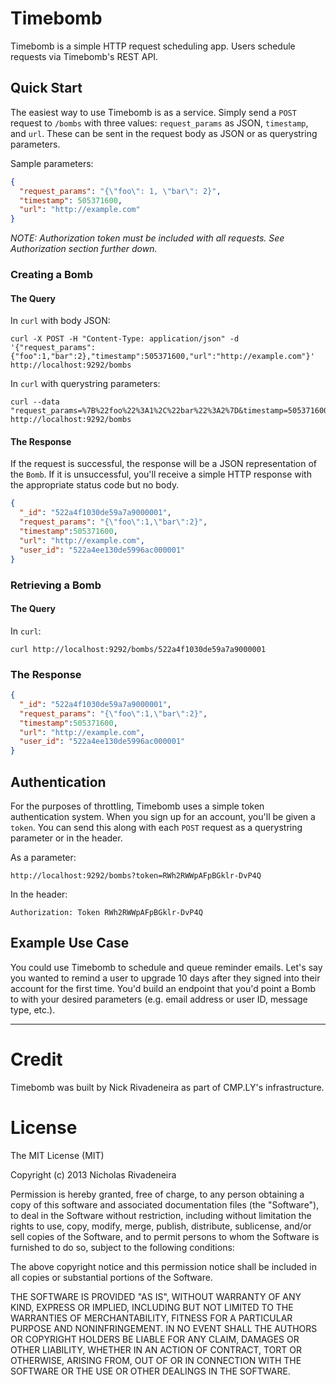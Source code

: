# Timebomb
Timebomb is a simple HTTP request scheduling app. Users schedule requests via Timebomb's REST API.

## Quick Start
The easiest way to use Timebomb is as a service. Simply send a `POST` request to `/bombs` with three values: `request_params` as JSON, `timestamp`, and `url`. These can be sent in the request body as JSON or as querystring parameters.

Sample parameters:
``` json
{
  "request_params": "{\"foo\": 1, \"bar\": 2}",
  "timestamp": 505371600,
  "url": "http://example.com"
}
```
*NOTE: Authorization token must be included with all requests. See Authorization section further down.*

### Creating a Bomb
#### The Query

In `curl` with body JSON:
``` shell
curl -X POST -H "Content-Type: application/json" -d '{"request_params":{"foo":1,"bar":2},"timestamp":505371600,"url":"http://example.com"}' http://localhost:9292/bombs
```
In `curl` with querystring parameters:
``` shell
curl --data "request_params=%7B%22foo%22%3A1%2C%22bar%22%3A2%7D&timestamp=505371600&url=http%3A%2F%2Fexample.com" http://localhost:9292/bombs
```
#### The Response
If the request is successful, the response will be a JSON representation of the `Bomb`. If it is unsuccessful, you'll receive a simple HTTP response with the appropriate status code but no body.
``` json
{
  "_id": "522a4f1030de59a7a9000001",
  "request_params": "{\"foo\":1,\"bar\":2}",
  "timestamp":505371600,
  "url": "http://example.com",
  "user_id": "522a4ee130de5996ac000001"
}
```
### Retrieving a Bomb
#### The Query

In `curl`:
``` shell
curl http://localhost:9292/bombs/522a4f1030de59a7a9000001
```

### The Response
``` json
{
  "_id": "522a4f1030de59a7a9000001",
  "request_params": "{\"foo\":1,\"bar\":2}",
  "timestamp":505371600,
  "url": "http://example.com",
  "user_id": "522a4ee130de5996ac000001"
}
```


## Authentication
For the purposes of throttling,  Timebomb uses a simple token authentication system. When you sign up for an account, you'll be given a `token`. You can send this along with each `POST` request as a querystring parameter or in the header.

As a parameter:
```
http://localhost:9292/bombs?token=RWh2RWWpAFpBGklr-DvP4Q
```

In the header:
```
Authorization: Token RWh2RWWpAFpBGklr-DvP4Q
```

## Example Use Case
You could use Timebomb to schedule and queue reminder emails. Let's say you wanted to remind a user to upgrade 10 days after they signed into their account for the first time. You'd build an endpoint that you'd point a Bomb to with your desired parameters (e.g. email address or user ID, message type, etc.).


*****
# Credit
Timebomb was built by Nick Rivadeneira as part of CMP.LY's infrastructure.

# License
The MIT License (MIT)

Copyright (c) 2013 Nicholas Rivadeneira

Permission is hereby granted, free of charge, to any person obtaining a copy of
this software and associated documentation files (the "Software"), to deal in
the Software without restriction, including without limitation the rights to
use, copy, modify, merge, publish, distribute, sublicense, and/or sell copies of
the Software, and to permit persons to whom the Software is furnished to do so,
subject to the following conditions:

The above copyright notice and this permission notice shall be included in all
copies or substantial portions of the Software.

THE SOFTWARE IS PROVIDED "AS IS", WITHOUT WARRANTY OF ANY KIND, EXPRESS OR
IMPLIED, INCLUDING BUT NOT LIMITED TO THE WARRANTIES OF MERCHANTABILITY, FITNESS
FOR A PARTICULAR PURPOSE AND NONINFRINGEMENT. IN NO EVENT SHALL THE AUTHORS OR
COPYRIGHT HOLDERS BE LIABLE FOR ANY CLAIM, DAMAGES OR OTHER LIABILITY, WHETHER
IN AN ACTION OF CONTRACT, TORT OR OTHERWISE, ARISING FROM, OUT OF OR IN
CONNECTION WITH THE SOFTWARE OR THE USE OR OTHER DEALINGS IN THE SOFTWARE.
